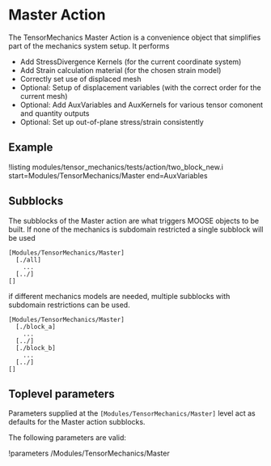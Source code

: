 # Master Action

The TensorMechanics Master Action is a convenience object that simplifies part of the
mechanics system setup. It performs

* Add StressDivergence Kernels (for the current coordinate system)
* Add Strain calculation material (for the chosen strain model)
* Correctly set use of displaced mesh
* Optional: Setup of displacement variables (with the correct order for the current mesh)
* Optional: Add AuxVariables and AuxKernels for various tensor comonent and quantity outputs
* Optional: Set up out-of-plane stress/strain consistently

## Example

!listing modules/tensor_mechanics/tests/action/two_block_new.i start=Modules/TensorMechanics/Master end=AuxVariables

## Subblocks

The subblocks of the Master action are what triggers MOOSE objects to be built.
If none of the mechanics is subdomain restricted a single subblock will be used

```
[Modules/TensorMechanics/Master]
  [./all]
    ...
  [../]
[]
```

if different mechanics models are needed, multiple subblocks with subdomain restrictions
can be used.

```
[Modules/TensorMechanics/Master]
  [./block_a]
    ...
  [../]
  [./block_b]
    ...
  [../]
[]
```

## Toplevel parameters

Parameters supplied at the `[Modules/TensorMechanics/Master]` level act as
defaults for the Master action subblocks.


The following parameters are valid:

!parameters /Modules/TensorMechanics/Master

<!--
This syntax is not yet supported by the doc system:

!parameters /Modules/TensorMechanics/Master*

!listingfiles /Modules/TensorMechanics/Master/*

!childobjects /Modules/TensorMechanics/Master/*
-->
